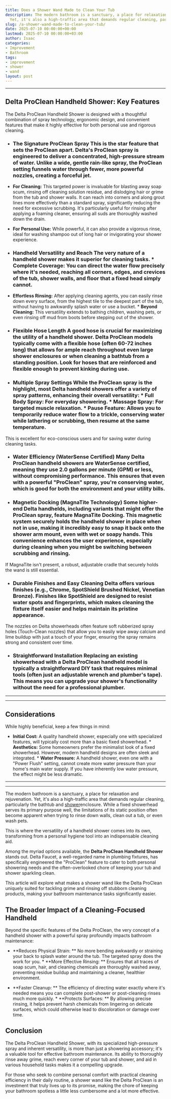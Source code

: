 ```yaml
---
title: Does a Shower Wand Made to Clean Your Tub
description: The modern bathroom is a sanctuary, a place for relaxation and rejuvenation.
  Yet, it's also a high-traffic area that demands regular cleaning, particularly...
slug: /a-shower-wand-made-to-clean-your-tub/
date: 2025-07-10 00:00:00+00:00
lastmod: 2025-07-10 00:00:00+03:00
author: Isaac
categories:
- Improvement
- Bathroom
tags:
- improvement
- shower
- wand
layout: post
---
```

---

## Delta ProClean Handheld Shower: Key Features
The Delta ProClean Handheld Shower is designed with a thoughtful combination of spray technology, ergonomic design, and convenient features that make it highly effective for both personal use and rigorous cleaning.

* ### **The Signature ProClean Spray** This is the star feature that sets the ProClean apart. Delta's ProClean spray is engineered to deliver a **concentrated, high-pressure stream of water**. Unlike a wide, gentle rain-like spray, the ProClean setting funnels water through fewer, more powerful nozzles, creating a forceful jet.

* **For Cleaning:** This targeted power is invaluable for blasting away soap scum, rinsing off cleaning solution residue, and dislodging hair or grime from the tub and shower walls. It can reach into corners and along grout lines more effectively than a standard spray, significantly reducing the need for excessive scrubbing. It's particularly useful for rinsing after applying a foaming cleaner, ensuring all suds are thoroughly washed down the drain.

* **For Personal Use:** While powerful, it can also provide a vigorous rinse, ideal for washing shampoo out of long hair or invigorating your shower experience.

* ### **Handheld Versatility and Reach** The very nature of a handheld shower makes it superior for cleaning tasks. * **Complete Coverage:** You can direct the water flow precisely where it's needed, reaching all corners, edges, and crevices of the tub, shower walls, and floor that a fixed head simply cannot.

* **Effortless Rinsing:** After applying cleaning agents, you can easily rinse down every surface, from the highest tile to the deepest part of the tub, without having to awkwardly splash water or use a bucket. * **Beyond Cleaning:** This versatility extends to bathing children, washing pets, or even rinsing off mud from boots before stepping out of the shower.

* ### **Flexible Hose Length** A good hose is crucial for maximizing the utility of a handheld shower. Delta ProClean models typically come with a flexible hose (often 60-72 inches long) that allows for ample reach throughout even large shower enclosures or when cleaning a bathtub from a standing position. Look for hoses that are reinforced and flexible enough to prevent kinking during use.

* ### **Multiple Spray Settings** While the ProClean spray is the highlight, most Delta handheld showers offer a variety of spray patterns, enhancing their overall versatility: * **Full Body Spray:** For everyday showering. * **Massage Spray:** For targeted muscle relaxation. * **Pause Feature:** Allows you to temporarily reduce water flow to a trickle, conserving water while lathering or scrubbing, then resume at the same temperature.
This is excellent for eco-conscious users and for saving water during cleaning tasks.

* ### **Water Efficiency (WaterSense Certified)** Many Delta ProClean handheld showers are **WaterSense certified**, meaning they use 2.0 gallons per minute (GPM) or less, without compromising performance. This ensures that even with a powerful "ProClean" spray, you're conserving water, which is good for both the environment and your utility bills.

* ### **Magnetic Docking (MagnaTite Technology)** Some higher-end Delta handhelds, including variants that might offer the ProClean spray, feature **MagnaTite Docking**. This magnetic system securely holds the handheld shower in place when not in use, making it incredibly easy to snap it back onto the shower arm mount, even with wet or soapy hands. This convenience enhances the user experience, especially during cleaning when you might be switching between scrubbing and rinsing.
If MagnaTite isn't present, a robust, adjustable cradle that securely holds the wand is still essential.

* ### **Durable Finishes and Easy Cleaning** Delta offers various finishes (e.g., Chrome, SpotShield Brushed Nickel, Venetian Bronze). Finishes like **SpotShield** are designed to resist water spots and fingerprints, which makes cleaning the fixture itself easier and helps maintain its pristine appearance.
The nozzles on Delta showerheads often feature soft rubberized spray holes (Touch-Clean nozzles) that allow you to easily wipe away calcium and lime buildup with just a touch of your finger, ensuring the spray remains strong and consistent over time.

* ### **Straightforward Installation** Replacing an existing showerhead with a Delta ProClean handheld model is typically a straightforward DIY task that requires minimal tools (often just an adjustable wrench and plumber's tape). This means you can upgrade your shower's functionality without the need for a professional plumber.
---
---

## Considerations
While highly beneficial, keep a few things in mind:

* **Initial Cost:** A quality handheld shower, especially one with specialized features, will typically cost more than a basic fixed showerhead. * **Aesthetics:** Some homeowners prefer the minimalist look of a fixed showerhead. However, modern handheld designs are often sleek and integrated. * **Water Pressure:** A handheld shower, even one with a "Power Flush" setting, cannot create more water pressure than your home's main water supply.
If you have inherently low water pressure, the effect might be less dramatic.
---
---

The modern bathroom is a sanctuary, a place for relaxation and rejuvenation. Yet, it's also a high-traffic area that demands regular cleaning, particularly the bathtub and [shower](https://pestpolicy.com/a-shower-wand-made-to-clean-your-tub/)enclosure. While a fixed showerhead serves its primary purpose well, the limitations of its static position often become apparent when trying to rinse down walls, clean out a tub, or even wash pets.

This is where the versatility of a handheld shower comes into its own, transforming from a personal hygiene tool into an indispensable cleaning aid.

Among the myriad options available, the **Delta ProClean Handheld Shower** stands out. Delta Faucet, a well-regarded name in plumbing fixtures, has specifically engineered the "ProClean" feature to cater to both personal showering needs and the often-overlooked chore of keeping your tub and shower sparkling clean.

This article will explore what makes a shower wand like the Delta ProClean uniquely suited for tackling grime and rinsing off stubborn cleaning products, making your bathroom maintenance tasks significantly easier.

##  The Broader Impact of a Cleaning-Focused Handheld

Beyond the specific features of the Delta ProClean, the very concept of a handheld shower with a powerful spray profoundly impacts bathroom maintenance:

* **Reduces Physical Strain: ** No more bending awkwardly or straining your back to splash water around the tub. The targeted spray does the work for you. * **More Effective Rinsing: ** Ensures that all traces of soap scum, hair, and cleaning chemicals are thoroughly washed away, preventing residue buildup and maintaining a cleaner, healthier environment.

* **Faster Cleanup: ** The efficiency of directing water exactly where it's needed means you can complete post-shower or post-cleaning rinses much more quickly. * **Protects Surfaces: ** By allowing precise rinsing, it helps prevent harsh chemicals from lingering on delicate surfaces, which could otherwise lead to discoloration or damage over time.

##  Conclusion

The Delta ProClean Handheld Shower, with its specialized high-pressure spray and inherent versatility, is more than just a showering accessory; it's a valuable tool for effective bathroom maintenance. Its ability to thoroughly rinse away grime, reach every corner of your tub and shower, and aid in various household tasks makes it a compelling upgrade.

For those who seek to combine personal comfort with practical cleaning efficiency in their daily routine, a shower wand like the Delta ProClean is an investment that truly lives up to its promise, making the chore of keeping your bathroom spotless a little less cumbersome and a lot more effective.